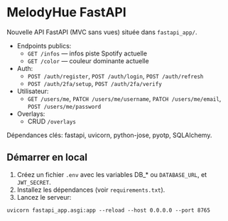 # MelodyHue FastAPI

Nouvelle API FastAPI (MVC sans vues) située dans `fastapi_app/`.

- Endpoints publics:
  - `GET /infos` — infos piste Spotify actuelle
  - `GET /color` — couleur dominante actuelle
- Auth:
  - `POST /auth/register`, `POST /auth/login`, `POST /auth/refresh`
  - `POST /auth/2fa/setup`, `POST /auth/2fa/verify`
- Utilisateur:
  - `GET /users/me`, `PATCH /users/me/username`, `PATCH /users/me/email`, `POST /users/me/password`
- Overlays:
  - CRUD `/overlays`

Dépendances clés: fastapi, uvicorn, python-jose, pyotp, SQLAlchemy.

## Démarrer en local

1. Créez un fichier `.env` avec les variables DB_* ou `DATABASE_URL`, et `JWT_SECRET`.
2. Installez les dépendances (voir `requirements.txt`).
3. Lancez le serveur:

```
uvicorn fastapi_app.asgi:app --reload --host 0.0.0.0 --port 8765
```


